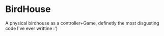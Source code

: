 # BirdHouse
A physical birdhouse as a controller+Game, definetly the most disgusting code I've ever writtine :')

